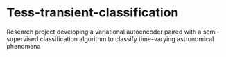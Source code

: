 # Tess-transient-classification
Research project developing a variational autoencoder paired with a semi-supervised classification algorithm to classify time-varying astronomical phenomena
